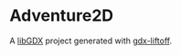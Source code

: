 # Adventure2D

A [libGDX](https://libgdx.com/) project generated with [gdx-liftoff](https://github.com/libgdx/gdx-liftoff).

